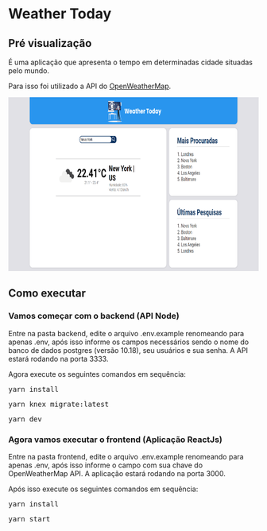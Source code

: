 <h1>Weather Today</h1>

<h2>Pré visualização</h2>
<p>É uma aplicação que apresenta o tempo em determinadas cidade situadas pelo mundo.</p>
<p>Para isso foi utilizado a API do <a href="https://openweathermap.org">OpenWeatherMap</a>.</p>

<div align="center">
  <img src="./template.PNG" height="350px" />
</div>

<h2>Como executar</h2>

<h3>Vamos começar com o backend (API Node)</h3>

<p>Entre na pasta backend, edite o arquivo .env.example renomeando para apenas .env, após isso informe os campos necessários sendo o nome do banco de dados postgres (versão 10.18), seu usuários e sua senha. A API estará rodando na porta 3333.</p>
<p>Agora execute os seguintes comandos em sequência:</p>

<pre>yarn install</pre>

<pre>yarn knex migrate:latest</pre>

<pre>yarn dev</pre>

<h3>Agora vamos executar o frontend (Aplicação ReactJs)</h3>

<p>Entre na pasta frontend, edite o arquivo .env.example renomeando para apenas .env, após isso informe o campo com sua chave do OpenWeatherMap API. A aplicação estará rodando na porta 3000.</p>
<p>Após isso execute os seguintes comandos em sequência:</p>

<pre>yarn install</pre>

<pre>yarn start</pre>
